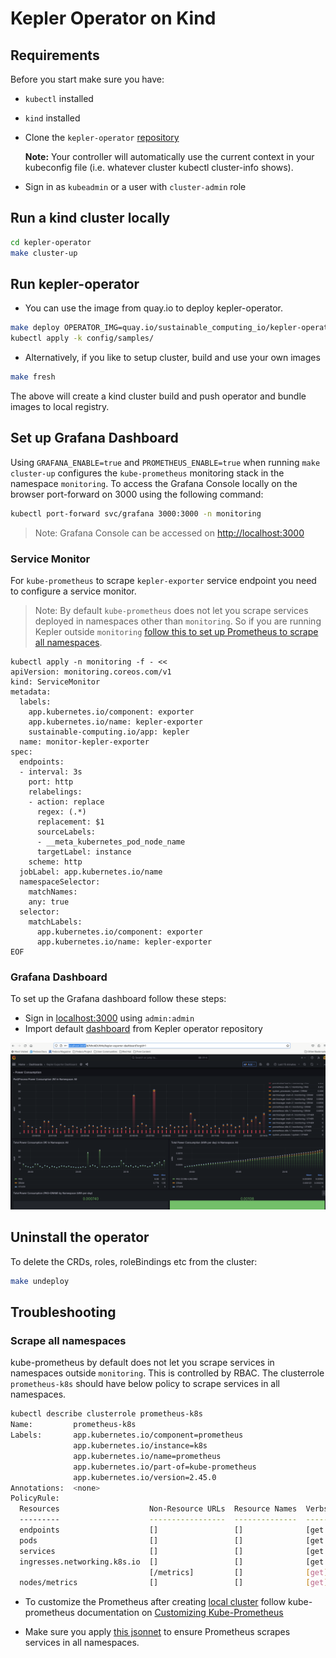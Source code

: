 # Kepler Operator on Kind

## Requirements

Before you start make sure you have:

- `kubectl` installed
- `kind` installed
- Clone the `kepler-operator` [repository](https://github.com/sustainable-computing-io/kepler-operator)

  **Note:** Your controller will automatically use the current context in your kubeconfig file (i.e. whatever cluster kubectl cluster-info shows).

- Sign in as `kubeadmin` or a user with `cluster-admin` role

## Run a kind cluster locally

```sh
cd kepler-operator
make cluster-up
```

## Run kepler-operator

- You can use the image from quay.io to deploy kepler-operator.

```sh
make deploy OPERATOR_IMG=quay.io/sustainable_computing_io/kepler-operator:[VERSION]
kubectl apply -k config/samples/
```

- Alternatively, if you like to setup cluster, build and use your own images

```sh
make fresh
```

The above will create a kind cluster build and push operator and bundle images to local registry.

## Set up Grafana Dashboard

Using `GRAFANA_ENABLE=true` and `PROMETHEUS_ENABLE=true` when running `make cluster-up` configures the `kube-prometheus` monitoring stack in the namespace `monitoring`.
To access the Grafana Console locally on the browser port-forward on 3000 using the following command:

```sh
kubectl port-forward svc/grafana 3000:3000 -n monitoring
```

> Note: Grafana Console can be accessed on [http://localhost:3000](http://localhost:3000)

### Service Monitor

For `kube-prometheus` to scrape `kepler-exporter` service endpoint you need to configure a service monitor.

> Note: By default `kube-prometheus` does not let you scrape services deployed in namespaces other than `monitoring`. So if you are running Kepler outside `monitoring` [follow this to set up Prometheus to scrape all namespaces](#scrape-all-namespaces).

```
kubectl apply -n monitoring -f - <<
apiVersion: monitoring.coreos.com/v1
kind: ServiceMonitor
metadata:
  labels:
    app.kubernetes.io/component: exporter
    app.kubernetes.io/name: kepler-exporter
    sustainable-computing.io/app: kepler
  name: monitor-kepler-exporter
spec:
  endpoints:
  - interval: 3s
    port: http
    relabelings:
    - action: replace
      regex: (.*)
      replacement: $1
      sourceLabels:
      - __meta_kubernetes_pod_node_name
      targetLabel: instance
    scheme: http
  jobLabel: app.kubernetes.io/name
  namespaceSelector:
    matchNames:
    any: true
  selector:
    matchLabels:
      app.kubernetes.io/component: exporter
      app.kubernetes.io/name: kepler-exporter
EOF
```

### Grafana Dashboard

To set up the Grafana dashboard follow these steps:

- Sign in [localhost:3000](http:localhost:3000) using `admin:admin`
- Import default [dashboard](https://raw.githubusercontent.com/sustainable-computing-io/kepler-operator/v1alpha1/hack/dashboard/assets/kepler/dashboard.json) from Kepler operator repository

![](../fig/ocp_installation/kind_grafana.png)

## Uninstall the operator

To delete the CRDs, roles, roleBindings etc from the cluster:

```sh
make undeploy
```

## Troubleshooting

### Scrape all namespaces

kube-prometheus by default does not let you scrape services in namespaces outside `monitoring`. This is controlled by RBAC.
The clusterrole `prometheus-k8s` should have below policy to scrape services in all namespaces.

```sh
kubectl describe clusterrole prometheus-k8s
Name:         prometheus-k8s
Labels:       app.kubernetes.io/component=prometheus
              app.kubernetes.io/instance=k8s
              app.kubernetes.io/name=prometheus
              app.kubernetes.io/part-of=kube-prometheus
              app.kubernetes.io/version=2.45.0
Annotations:  <none>
PolicyRule:
  Resources                    Non-Resource URLs  Resource Names  Verbs
  ---------                    -----------------  --------------  -----
  endpoints                    []                 []              [get list watch]
  pods                         []                 []              [get list watch]
  services                     []                 []              [get list watch]
  ingresses.networking.k8s.io  []                 []              [get list watch]
                               [/metrics]         []              [get]
  nodes/metrics                []                 []              [get]

```

- To customize the Prometheus after creating [local cluster](#run-a-kind-cluster-locally) follow kube-prometheus documentation on [Customizing Kube-Prometheus](https://github.com/prometheus-operator/kube-prometheus/blob/main/docs/customizing.md)

- Make sure you apply [this jsonnet](https://github.com/prometheus-operator/kube-prometheus/blob/main/docs/customizations/monitoring-all-namespaces.md) to ensure Prometheus scrapes services in all namespaces.
